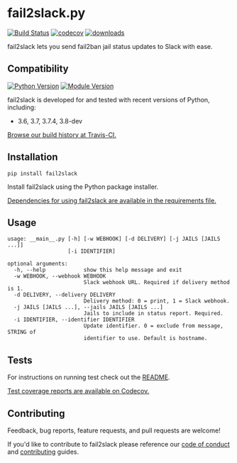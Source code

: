 # fail2slack.py

[![Build Status](https://travis-ci.org/asdfdotdev/fail2slack.svg?branch=master)](https://travis-ci.org/asdfdotdev/fail2slack) [![codecov](https://codecov.io/gh/asdfdotdev/fail2slack/branch/master/graph/badge.svg)](https://codecov.io/gh/asdfdotdev/fail2slack)  [![downloads](https://img.shields.io/pypi/dm/fail2slack)](https://pypi.org/project/fail2slack)

fail2slack lets you send fail2ban jail status updates to Slack with ease.

## Compatibility

[![Python Version](https://img.shields.io/pypi/pyversions/fail2slack)](https://pypi.org/project/fail2slack) [![Module Version](https://img.shields.io/pypi/v/fail2slack)](https://pypi.org/project/fail2slack)

fail2slack is developed for and tested with recent versions of Python, including:

- 3.6, 3.7, 3.7.4, 3.8-dev

[Browse our build history at Travis-CI.](https://travis-ci.org/asdfdotdev/fail2slack)

## Installation

```
pip install fail2slack
```

Install fail2slack using the Python package installer.

[Dependencies for using fail2slack are available in the requirements file.](https://github.com/asdfdotdev/fail2slack/blob/master/requirements.txt)

## Usage

```
usage: __main__.py [-h] [-w WEBHOOK] [-d DELIVERY] [-j JAILS [JAILS ...]]
                   [-i IDENTIFIER]

optional arguments:
  -h, --help            show this help message and exit
  -w WEBHOOK, --webhook WEBHOOK
                        Slack webhook URL. Required if delivery method is 1.
  -d DELIVERY, --delivery DELIVERY
                        Delivery method: 0 = print, 1 = Slack webhook.
  -j JAILS [JAILS ...], --jails JAILS [JAILS ...]
                        Jails to include in status report. Required.
  -i IDENTIFIER, --identifier IDENTIFIER
                        Update identifier. 0 = exclude from message, STRING of
                        identifier to use. Default is hostname.
```

## Tests

For instructions on running test check out the [README](https://github.com/asdfdotdev/fail2slack/tree/master/test#readme).

[Test coverage reports are available on Codecov.](https://codecov.io/gh/asdfdotdev/fail2slack)

## Contributing

Feedback, bug reports, feature requests, and pull requests are welcome!

If you'd like to contribute to fail2slack please reference our [code of conduct](https://github.com/asdfdotdev/fail2slack/blob/master/.github/CODE_OF_CONDUCT.md) and [contributing](https://github.com/asdfdotdev/fail2slack/blob/master/.github/CONTRIBUTING.md) guides.
